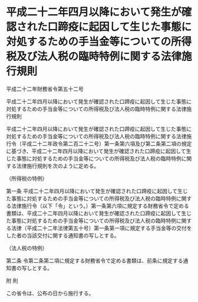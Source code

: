 # 平成二十二年四月以降において発生が確認された口蹄疫に起因して生じた事態に対処するための手当金等についての所得税及び法人税の臨時特例に関する法律施行規則

平成二十二年財務省令第五十二号

平成二十二年四月以降において発生が確認された口蹄疫に起因して生じた事態に対処するための手当金等についての所得税及び法人税の臨時特例に関する法律施行規則

平成二十二年四月以降において発生が確認された口蹄疫に起因して生じた事態に対処するための手当金等についての所得税及び法人税の臨時特例に関する法律施行令（平成二十二年政令第二百二十二号）第一条第六項及び第二条第二項の規定に基づき、平成二十二年四月以降において発生が確認された口蹄疫に起因して生じた事態に対処するための手当金等についての所得税及び法人税の臨時特例に関する法律施行規則を次のように定める。

（所得税の特例）

第一条 平成二十二年四月以降において発生が確認された口蹄疫に起因して生じた事態に対処するための手当金等についての所得税及び法人税の臨時特例に関する法律施行令（以下「令」という。）第一条第六項に規定する財務省令で定める書類は、平成二十二年四月以降において発生が確認された口蹄疫に起因して生じた事態に対処するための手当金等についての所得税及び法人税の臨時特例に関する法律（平成二十二年法律第五十号）第一条第一項に規定する手当金等の交付をした者の当該交付に関する通知書の写しとする。

（法人税の特例）

第二条 令第二条第二項に規定する財務省令で定める書類は、前条に規定する通知書の写しとする。

附 則

この省令は、公布の日から施行する。
